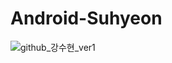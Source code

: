 # Android-Suhyeon

![github_강수현_ver1](https://user-images.githubusercontent.com/70698151/135753155-fc5b2a7b-a5d2-46e3-abd2-8a5c66f97242.png)
